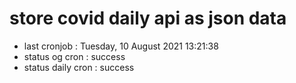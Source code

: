 # store covid daily api as json data

- last cronjob : Tuesday, 10 August 2021 13:21:38
- status og cron : success
- status daily cron : success
      
      